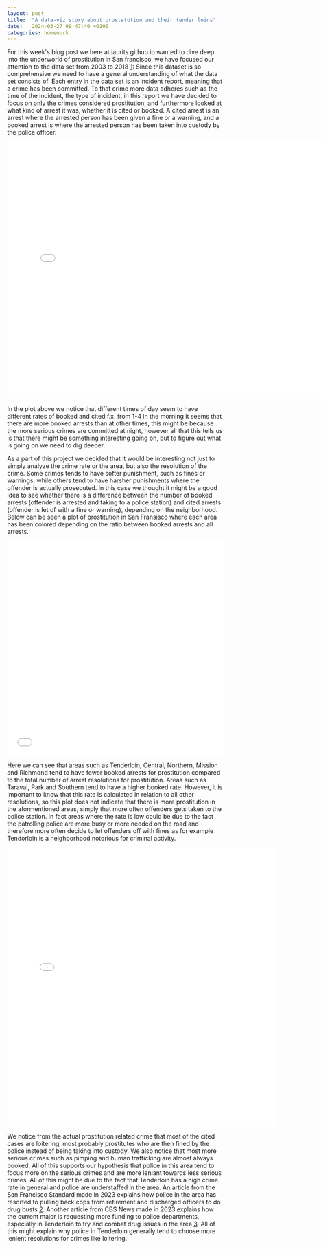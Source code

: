 ```yaml
---
layout: post
title:  "A data-viz story about prostetution and their tender loins"
date:   2024-03-27 09:47:40 +0100
categories: homework
---
```


For this week's blog post we here at iaurits.github.io wanted to dive deep into the underworld of prostitution in San francisco, we have focused our attention to the data set from 2003 to 2018 [1]: Since this dataset is so comprehensive we need to have a general understanding of what the data set consists of. 
Each entry in the data set is an incident report, meaning that a crime has been committed. To that crime more data adheres such as the time of the incident, the type of incident, in this report we have decided to focus on only the crimes considered prostitution, and furthermore looked at what kind of arrest it was, whether it is cited or booked. A cited arrest is an arrest where the arrested person has been given a fine or a warning, and a booked arrest is where the arrested person has been taken into custody by the police officer.


<iframe src="/figures/barplot.html"
    sandbox="allow-same-origin allow-scripts"
    width="150%"
    height="600"
    scrolling="no"
    seamless="seamless"
    frameborder="0">
</iframe>


In the plot above we notice that different times of day seem to have different rates of booked and cited f.x. from 1-4 in the morning it seems that there are more booked arrests than at other times, this might be because the more serious crimes are committed at night, however all that this tells us is that there might be something interesting going on, but to figure out what is going on we need to dig deeper.


As a part of this project we decided that it would be interesting not just to simply analyze the crime rate or the area, but also the resolution of the crime. Some crimes tends to have softer punishment, such as fines or warnings, while others tend to have harsher punishments where the offender is actually prosecuted. In this case we thought it might be a good idea to see whether there is a difference between the number of booked arrests (offender is arrested and taking to a police station) and cited arrests (offender is let of with a fine or warning), depending on the neighborhood. Below can be seen a plot of prostitution in San Fransisco where each area has been colored depending on the ratio between booked arrests and all arrests.


<iframe src="/figures/map.html"
    sandbox="allow-same-origin allow-scripts"
    width="100%"
    height="500"
    scrolling="no"
    seamless="seamless"
    frameborder="0">
<figcaption
  position: absolute;
  bottom: 0;
  height: 10%;
  width: 100%;
  border: 1px solid blue;> hej med dig <figcaption>
</iframe>


Here we can see that areas such as Tenderloin, Central, Northern, Mission and Richmond tend to have fewer booked arrests for prostitution compared to the total number of arrest resolutions for prostitution. Areas such as Taraval, Park and Southern tend to have a higher booked rate. However, it is important to know that this rate is calculated in relation to all other resolutions, so this plot does not indicate that there is more prostitution in the aformentioned areas, simply that more often offenders gets taken to the police station. In fact areas where the rate is low could be due to the fact the patrolling police are more busy or more needed on the road and therefore more often decide to let offenders off with fines as for example Tendorloin is a neighborhood notorious for criminal activity.

<iframe src="/figures/prostitution_tenderloin.html"
    sandbox="allow-same-origin allow-scripts"
    width="125%"
    height="650"
    scrolling="no"
    seamless="seamless"
    frameborder="0">
</iframe>



We notice from the actual prostitution related crime that most of the cited cases are loitering, most probably prostitutes who are then fined by the police instead of being taking into custody. We also notice that most more serious crimes such as pimping and human trafficking are almost always booked. All of this supports our hypothesis that police in this area tend to focus more on the serious crimes and are more leniant towards less serious crimes. All of this might be due to the fact that Tenderloin has a high crime rate in general and police are understaffed in the area. An article from the San Francisco Standard made in 2023 explains how police in the area has resorted to pulling back cops from retirement and discharged officers to do drug busts [2]. Another article from CBS News made in 2023 explains how the current major is requesting more funding to police departments, especially in Tenderloin to try and combat drug issues in the area [3]. All of this might explain why police in Tenderloin generally tend to choose more lenient resolutions for crimes like loitering.

[1]: https://data.sfgov.org/browse?category=Public+Safety
[2]:https://sfstandard.com/2023/02/28/tenderloin-crackdown-brings-back-troubled-cops-dubious-covert-tactics/
[3]:https://www.cbsnews.com/sanfrancisco/news/san-francisco-crime-tenderloin-drugs/